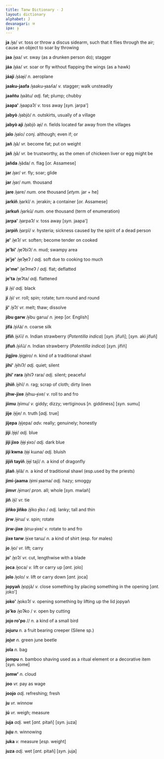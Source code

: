```yaml
---
title: Tanw Dictionary - J
layout: dictionary
alphabet: J
devanagari: ज 
ipa: ɟ
---
```


__ja__	/ɟa/ _vr._	toss or throw a discus sidearm, such that it flies through the air; cause an object to soar by throwing		


__jaa__	/ɟaa/ _vr._	sway (as a drunken person do); stagger		


__jáa__	/ɟáa/ _vr._	soar or fly without flapping the wings (as a hawk)		


__jáaji__ /ɟáaɟi/	_n._	aeroplane		


__jaaku-jaafa__	/ɟaaku-ɟaaʎa/ _v._	stagger; walk unsteadily		


__jaañtu__	/ɟaãtu/ _adj._	fat; plump; chubby		


__jaapa'__ /ɟaapaɁ/	_v._	toss away	[_syn._	jarpa']


__jabyò__	/ɟabjò/ _n._	outskirts, usually of a village		


__jabyò aji__	/ɟabjò aɟi/ _n._	fields located far away from the villages		


__jalo__	/ɟalo/ _conj._	although; even if; or		


__jañ__ /ɟã/	_vr._	become fat; put on weight		


__jañ__	/ɟã/ _vr._	be trustworthy, as the omen of chickeen liver or egg might be		


__jañda__	/ɟãda/ _n._	flag	[_or._	Assamese]


__jar__	/ɟar/ _vr._	fly; soar; glide		


__jar__	/ɟar/ _num._	thousand		


__jare__	/ɟare/ _num._	one thousand	[_etym._	jar + he]


__jarkiñ__	/ɟarkĩ/ _n._	jerakin; a container	[_or._	Assamese]


__jarkuñ__	/ɟarkũ/ _num._	one thousand (term of enumeration)		


__jarpa'__	/ɟarpaɁ/ _v._	toss away	[_syn._	jaapa']


__jarpiñ__	/ɟarpĩ/ _v._	hysteria; sickness caused by the spirit of a dead person		


__je'__	/ɟeɁ/ _vr._	soften; become tender on cooked		


__je'bi'__	/ɟeɁbiɁ/ _n._	mud; swampy area		


__je'je'__	/ɟeɁɟeɁ / _adj._	soft due to cooking too much		


__je'me'__	/ɟeɁmeɁ / _adj._	flat; deflatted		


__je'ta__	/ɟeɁta/ _adj._	flattened		


__ji__	/ɟi/ _adj._	black		


__jí__	/ɟi/ _vr._	roll; spin; rotate; turn round and round		


__ji'__	/ɟiɁ/ _vr._	melt; thaw; dissolve		


__jibu garw__ /ɟibu garɯ/	_n._	jeep	[_or._	English]


__jifá__	/ɟiʎá/ _n._	coarse silk		


__jifiñ__	/ɟiʎĩ/ _n._	Indian strawberry (_Potentilla indica_)	[_syn._	jifuñ]; [_syn._ akì jifuñ]


__jifuñ__	/ɟiʎũ/ _n._	Indian strawberry (_Potentilla indica_)	[_syn._	jifiñ]


__jigjiro__	/ɟigɟiro/ _n._	kind of a traditional shawl				


__jihi'__	/ɟihiɁ/ _adj._	quiet; silent				


__jihi' rara__	/ɟihiɁ rara/ _adj._	silent; peaceful				


__jihiñ__	/ɟihĩ/ _n._	rag; scrap of cloth; dirty linen				


__jihw-jixe__	/ɟihɯ-ɟixe/ _v._	roll to and fro				


__jiimu__	/ɟiimu/ _v._	giddy; dizzy; vertiginous	[_n._	giddiness]	[_syn._	sumu]


__jije__	/ɟije/ _n._	truth	[_adj._	true]


__jijepa__ /ɟijepa/	_adv._	really; genuinely; honestly				


__jiji__	/ɟiɟi/ _adj._	blue				


__jiji jixo__	/ɟiɟi ɟixo/ _adj._	dark blue				


__jiji kwna__	/ɟiɟi kɯna/ _adj._	bluish				


__jijiñ tayiñ__	/ɟiɟĩ tajĩ/ _n._	a kind of dragonfly				


__jilañ__ /ɟilã/	_n._	a kind of traditional shawl (esp.used by the priests)


__jimi-jaama__	/ɟimi ɟaama/ _adj._	hazy; smoggy				


__jimvr__	/ɟimǝr/ _pron._	all; whole	[_syn._	mwlañ]


__jiñ__	/ɟĩ/ _vr._	tie				


__jiñko jiñko__	/ɟĩko ɟĩko / _adj._	lanky; tall and thin		


__jirw__	/ɟirɯ/ _v._	spin; rotate		


__jirw-jixe__	/ɟirɯ-ɟixe/ _v._	rotate to and fro		


__jixe tarw__	/ɟixe tarɯ/ _n._	a kind of shirt (esp. for males)		


__jo__	/ɟo/ _vr._	lift; carry		


__jo'__	/ɟoɁ/ _vr._	cut, lengthwise with a blade		


__joca__	/ɟoca/ _v._	lift or carry up	[_ant._	jolo]


__jolo__	/ɟolo/ _v._	lift or carry down	[_ant._	joca]


__jopyañ__	/ɟopjã/ _v._	close something by placing something in the opening	[_ant._	joko']


__joko'__	/ɟokoɁ/ _v._	opening something by lifting up the lid		jopyañ


__jo'ko__	/ɟoɁko / _v._	open by cutting		


__jojo ro'po__	// _n._	a kind of a small bird		


__jojuru__	_n._	a fruit bearing creeper (Silene sp.)		


__jojvr__	_n._	green june beetle		


__jola__	_n._	bag		


__jompu__	_n._	bamboo shaving used as a ritual element or a decorative item	[_syn._	some]


__jomw'__	_n._	cloud				


__joo__	_vr._	pay as wage				


__joojo__	_adj._	refreshing; fresh				


__ju__	_vr._	winnow				


__jú__	_vr._	weigh; measure				


__juja__	_adj._	wet	[_ant._	pitañ]	[_syn._	juza]


__juju__	_n._	winnowing				


__juka__	_v._	measure [_esp._ weight]


__juza__	_adj._	wet	[_ant._	pitañ]	[_syn._	juja]


